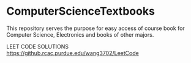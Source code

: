 # ComputerScienceTextbooks
This repository serves the purpose for easy access of course book for Computer Science, Electronics and books of other majors.

LEET CODE SOLUTIONS
https://github.rcac.purdue.edu/wang3702/LeetCode
